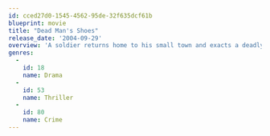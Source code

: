 ```yaml
---
id: cced27d0-1545-4562-95de-32f635dcf61b
blueprint: movie
title: "Dead Man's Shoes"
release_date: '2004-09-29'
overview: 'A soldier returns home to his small town and exacts a deadly revenge on the thugs who tormented his dimwitted brother while he was away.'
genres:
  -
    id: 18
    name: Drama
  -
    id: 53
    name: Thriller
  -
    id: 80
    name: Crime
---
```

